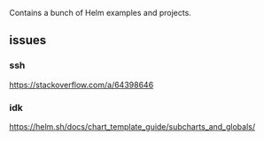 Contains a bunch of Helm examples and projects.

## issues

### ssh

https://stackoverflow.com/a/64398646

### idk

https://helm.sh/docs/chart_template_guide/subcharts_and_globals/
